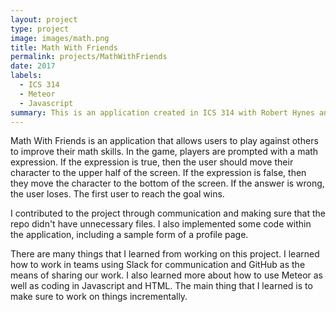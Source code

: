 ```yaml
---
layout: project
type: project
image: images/math.png
title: Math With Friends
permalink: projects/MathWithFriends
date: 2017
labels:
  - ICS 314
  - Meteor
  - Javascript
summary: This is an application created in ICS 314 with Robert Hynes and Il Ung Jeong.
---
```


Math With Friends is an application that allows users to play against others to improve their math skills. In the game, players are prompted with a math expression. If the expression is true, then the user should move their character to the upper half of the screen. If the expression is false, then they move the character to the bottom of the screen. If the answer is wrong, the user loses. The first user to reach the goal wins.

I contributed to the project through communication and making sure that the repo didn't have unnecessary files. I also implemented some code within the application, including a sample form of a profile page.

There are many things that I learned from working on this project. I learned how to work in teams using Slack for communication and GitHub as the means of sharing our work. I also learned more about how to use Meteor as well as coding in Javascript and HTML. The main thing that I learned is to make sure to work on things incrementally.
